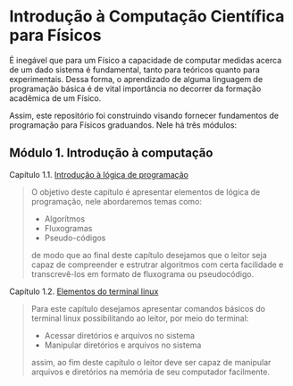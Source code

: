 #   Introdução à Computação Científica para Físicos

É inegável que para um Físico a capacidade de computar medidas acerca de um dado sistema é fundamental, tanto para teóricos quanto para experimentais. Dessa forma, o aprendizado de alguma linguagem de programação básica é de vital importância no decorrer da formação acadêmica de um Físico.

Assim, este repositório foi construindo visando fornecer fundamentos de programação para Físicos graduandos. Nele há três módulos:

##  Módulo 1. Introdução à computação

Capítulo 1.1. [Introdução à lógica de programação](./1/1/main.md)

> O objetivo deste capítulo é apresentar elementos de lógica de programação, nele abordaremos temas como:
> 
> - Algorítmos
> - Fluxogramas
> - Pseudo-códigos
> 
> de modo que ao final deste capítulo desejamos que o leitor seja capaz de compreender e estrutrar algoritmos com certa facilidade e transcrevê-los em formato de fluxograma ou pseudocódigo.

Capítulo 1.2. [Elementos do terminal linux]()

> Para este capítulo desejamos apresentar comandos básicos do terminal linux possibilitando ao leitor, por meio do terminal:
> 
> - Acessar diretórios e arquivos no sistema
> - Manipular diretórios e arquivos no sistema
> 
> assim, ao fim deste capítulo o leitor deve ser capaz de manipular arquivos e diretórios na memória de seu computador facilmente.
